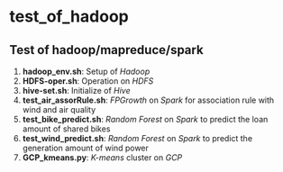 # test_of_hadoop
## Test of hadoop/mapreduce/spark
1. **hadoop_env.sh**: Setup of *Hadoop*
2. **HDFS-oper.sh**: Operation on *HDFS*
3. **hive-set.sh**: Initialize of *Hive*
4. **test_air_assorRule.sh**: *FPGrowth* on *Spark* for association rule with wind and air quality
5. **test_bike_predict.sh**: *Random Forest* on *Spark* to predict the loan amount of shared bikes
6. **test_wind_predict.sh**: *Random Forest* on *Spark* to predict the generation amount of wind power
7. **GCP_kmeans.py**: *K-means* cluster on *GCP*
